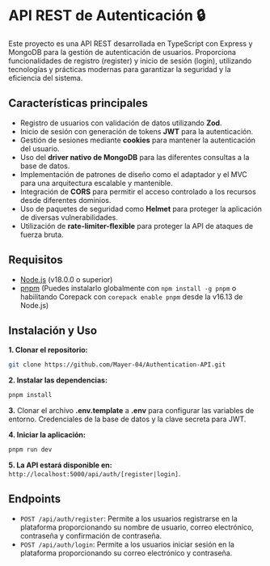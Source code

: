 # API REST de Autenticación 🔒

Este proyecto es una API REST desarrollada en TypeScript con Express y MongoDB para la gestión de autenticación de usuarios. Proporciona funcionalidades de registro (register) y inicio de sesión (login), utilizando tecnologías y prácticas modernas para garantizar la seguridad y la eficiencia del sistema.

## Características principales

- Registro de usuarios con validación de datos utilizando **Zod**.
- Inicio de sesión con generación de tokens **JWT** para la autenticación.
- Gestión de sesiones mediante **cookies** para mantener la autenticación del usuario.
- Uso del **driver nativo de MongoDB** para las diferentes consultas a la base de datos.
- Implementación de patrones de diseño como el adaptador y el MVC para una arquitectura escalable y mantenible.
- Integración de **CORS** para permitir el acceso controlado a los recursos desde diferentes dominios.
- Uso de paquetes de seguridad como **Helmet** para proteger la aplicación de diversas vulnerabilidades.
- Utilización de **rate-limiter-flexible** para proteger la API de ataques de fuerza bruta.

## Requisitos

- [Node.js](https://nodejs.org/en) (v18.0.0 o superior)
- [pnpm](https://pnpm.io/es/) (Puedes instalarlo globalmente con `npm install -g pnpm` o habilitando Corepack con `corepack enable pnpm` desde la v16.13 de Node.js)

## Instalación y Uso

**1. Clonar el repositorio:**

   ```bash
   git clone https://github.com/Mayer-04/Authentication-API.git
   ```

**2. Instalar las dependencias:**

   ```bash
   pnpm install
   ```

**3.** Clonar el archivo **.env.template** a **.env** para configurar las variables de entorno. Credenciales de la base de datos y la clave secreta para JWT.

**4. Iniciar la aplicación:**

   ```bash
   pnpm run dev
   ```

**5. La API estará disponible en:**
 `http://localhost:5000/api/auth/[register|login]`.

## Endpoints

- `POST /api/auth/register`: Permite a los usuarios registrarse en la plataforma proporcionando su nombre de usuario, correo electrónico, contraseña y confirmación de contraseña.
- `POST /api/auth/login`: Permite a los usuarios iniciar sesión en la plataforma proporcionando su correo electrónico y contraseña.
